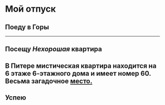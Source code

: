 # Мой отпуск

## Поеду в **Горы**

---
## Посещу **_Нехорошая_ квартира**
В Питере мистическая квартира находится на **6** этаже **6-этажного** дома и имеет номер **60**. Весьма загадочное [место.](https://yandex.ru/maps/-/CCUJZIcN1A)
---
## Успею